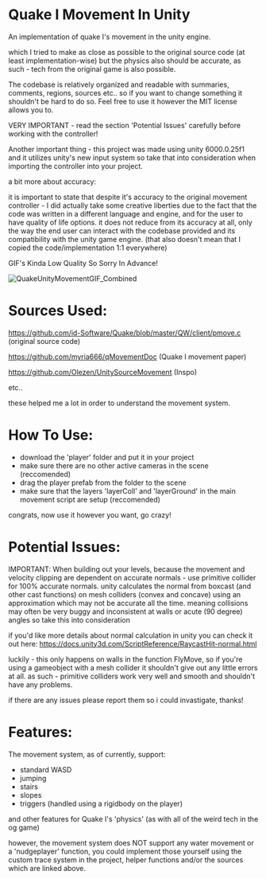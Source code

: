 # Quake I Movement In Unity
An implementation of quake I's movement in the unity engine.

which I tried to make as close as possible to the original source code (at least implementation-wise) but the physics also should be accurate, as such - tech from the original game is also possible.

The codebase is relatively organized and readable with summaries, comments, regions, sources etc.. so if you want to change something it shouldn't be hard to do so.
Feel free to use it however the MIT license allows you to.

VERY IMPORTANT - read the section 'Potential Issues' carefully before working with the controller!

Another important thing - this project was made using unity 6000.0.25f1 and it utilizes unity's new input system so take that into consideration when importing the controller into your project.

a bit more about accuracy:

it is important to state that despite it's accuracy to the original movement controller - I did actually take some creative liberties due to the fact that the code was written in a different language and engine, and for the user to have quality of life options. it does not reduce from its accuracy at all, only the way the end user can interact with the codebase provided and its compatibility with the unity game engine. (that also doesn't mean that I copied the code/implementation 1:1 everywhere)

GIF's Kinda Low Quality So Sorry In Advance!


![QuakeUnityMovementGIF_Combined](https://github.com/user-attachments/assets/68319b8b-c07a-4f04-9f04-dd07d9db6bdb)


# Sources Used:

https://github.com/id-Software/Quake/blob/master/QW/client/pmove.c (original source code)

https://github.com/myria666/qMovementDoc (Quake I movement paper)

https://github.com/Olezen/UnitySourceMovement (Inspo)

etc..

these helped me a lot in order to understand the movement system.


# How To Use:

- download the 'player' folder and put it in your project
- make sure there are no other active cameras in the scene (reccomended)
- drag the player prefab from the folder to the scene
- make sure that the layers 'layerColl' and 'layerGround' in the main movement script are setup (reccomended)

congrats, now use it however you want, go crazy!


# Potential Issues:

IMPORTANT: When building out your levels, because the movement and velocity clipping are dependent on accurate normals - use primitive collider for 
100% accurate normals. unity calculates the normal from boxcast (and other cast functions) on mesh colliders (convex and concave) using an approximation which may 
not be accurate all the time. meaning collisions may often be very buggy and inconsistent at walls or acute (90 degree) angles so take this into consideration



if you'd like more details about normal calculation in unity you can check it out here: https://docs.unity3d.com/ScriptReference/RaycastHit-normal.html

luckily - this only happens on walls in the function FlyMove, so if you're using a gameobject with a mesh collider it shouldn't give out any little errors at all.
as such - primitive colliders work very well and smooth and shouldn't have any problems.


if there are any issues please report them so i could invastigate, thanks!  

# Features:

The movement system, as of currently, support:

- standard WASD
- jumping
- stairs
- slopes
- triggers (handled using a rigidbody on the player)

and other features for Quake I's 'physics' (as with all of the weird tech in the og game)

however, the movement system does NOT support any water movement or a 'nudgeplayer' function, you could implement those yourself using the custom trace system in the project, helper functions and/or the sources which are linked above.
